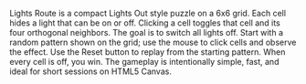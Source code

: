 Lights Route is a compact Lights Out style puzzle on a 6x6 grid. Each cell hides a light that can be on or off. Clicking a cell toggles that cell and its four orthogonal neighbors. The goal is to switch all lights off. Start with a random pattern shown on the grid; use the mouse to click cells and observe the effect. Use the Reset button to replay from the starting pattern. When every cell is off, you win. The gameplay is intentionally simple, fast, and ideal for short sessions on HTML5 Canvas.